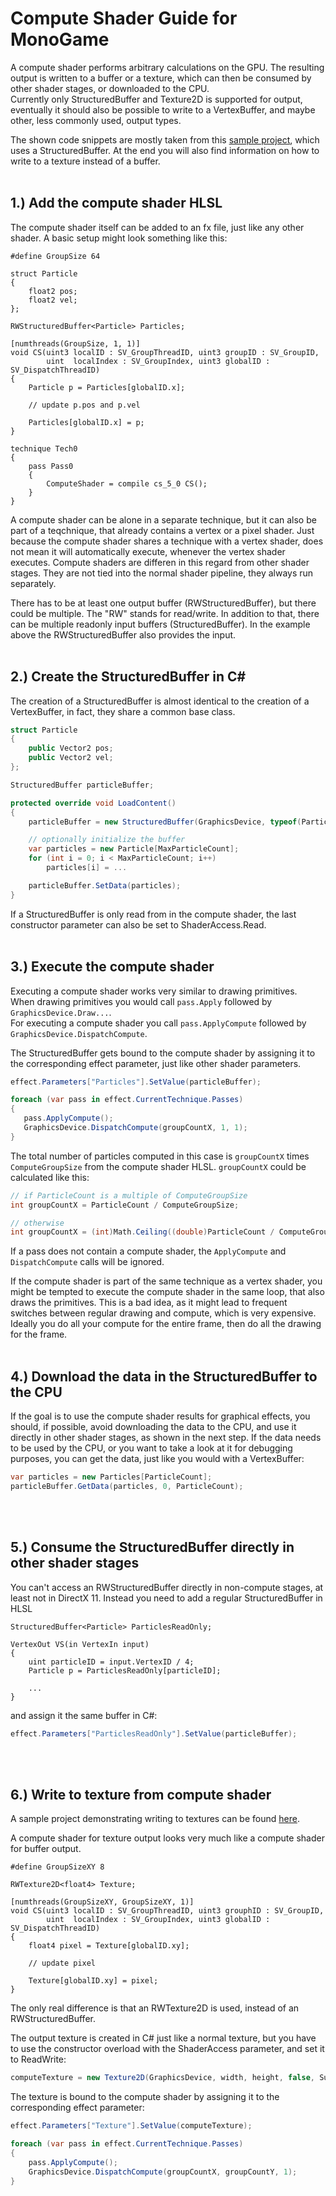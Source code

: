 # Compute Shader Guide for MonoGame

A compute shader performs arbitrary calculations on the GPU. The resulting output is written to a buffer or a texture, which can then be consumed by other shader stages, or downloaded to the CPU.<br>
Currently only StructuredBuffer and Texture2D is supported for output, eventually it should also be possible to write to a VertexBuffer, and maybe other, less commonly used, output types.

The shown code snippets are mostly taken from this [sample project](https://github.com/cpt-max/MonoGame-Shader-Samples/tree/compute_gpu_particles), which uses a StructuredBuffer. At the end you will also find information on how to write to a texture instead of a buffer.
<br><br>

## 1.) Add the compute shader HLSL

The compute shader itself can be added to an fx file, just like any other shader. A basic setup might look something like this:

```HLSL
#define GroupSize 64

struct Particle
{
    float2 pos;
    float2 vel;
};

RWStructuredBuffer<Particle> Particles;

[numthreads(GroupSize, 1, 1)]
void CS(uint3 localID : SV_GroupThreadID, uint3 groupID : SV_GroupID,
        uint  localIndex : SV_GroupIndex, uint3 globalID : SV_DispatchThreadID)
{
    Particle p = Particles[globalID.x]; 
    
    // update p.pos and p.vel 
    
    Particles[globalID.x] = p; 
}

technique Tech0
{
    pass Pass0
    {
        ComputeShader = compile cs_5_0 CS();
    }
}
```
A compute shader can be alone in a separate technique, but it can also be part of a teqchnique, that already contains a vertex or a pixel shader. 
Just because the compute shader shares a technique with a vertex shader, does not mean it will automatically execute, whenever the vertex shader executes. 
Compute shaders are differen in this regard from other shader stages. They are not tied into the normal shader pipeline, they always run separately.

There has to be at least one output buffer (RWStructuredBuffer), but there could be multiple. The "RW" stands for read/write. In addition to that, there can be multiple readonly input buffers (StructuredBuffer). In the example above the RWStructuredBuffer also provides the input.
<br><br>


## 2.) Create the StructuredBuffer in C#

The creation of a StructuredBuffer is almost identical to the creation of a VertexBuffer, in fact, they share a common base class.

```C#
struct Particle
{
    public Vector2 pos;
    public Vector2 vel;
};

StructuredBuffer particleBuffer;

protected override void LoadContent()
{
    particleBuffer = new StructuredBuffer(GraphicsDevice, typeof(Particle), MaxParticleCount, BufferUsage.None, ShaderAccess.ReadWrite);

    // optionally initialize the buffer
    var particles = new Particle[MaxParticleCount];
    for (int i = 0; i < MaxParticleCount; i++)
        particles[i] = ...

    particleBuffer.SetData(particles);
}
```
If a StructuredBuffer is only read from in the compute shader, the last constructor parameter can also be set to ShaderAccess.Read.
<br><br>


## 3.) Execute the compute shader

Executing a compute shader works very similar to drawing primitives.<br>
When drawing primitives you would call ```pass.Apply``` followed by ```GraphicsDevice.Draw...```.<br>
For executing a compute shader you call ```pass.ApplyCompute``` followed by ```GraphicsDevice.DispatchCompute```.

The StructuredBuffer gets bound to the compute shader by assigning it to the corresponding effect parameter, just like other shader parameters.

```C#
effect.Parameters["Particles"].SetValue(particleBuffer);

foreach (var pass in effect.CurrentTechnique.Passes)
{
   pass.ApplyCompute();
   GraphicsDevice.DispatchCompute(groupCountX, 1, 1);
}
```

The total number of particles computed in this case is ```groupCountX``` times ```ComputeGroupSize``` from the compute shader HLSL. 
```groupCountX``` could be calculated like this:

```C#
// if ParticleCount is a multiple of ComputeGroupSize
int groupCountX = ParticleCount / ComputeGroupSize;

// otherwise
int groupCountX = (int)Math.Ceiling((double)ParticleCount / ComputeGroupSize);
```

If a pass does not contain a compute shader, the ```ApplyCompute``` and ```DispatchCompute``` calls will be ignored.

If the compute shader is part of the same technique as a vertex shader, you might be tempted to execute the compute shader in the same loop, that also draws the primitives. 
This is a bad idea, as it might lead to frequent switches between regular drawing and compute, which is very expensive. Ideally you do all your compute for the entire frame, then do all the drawing for the frame.
<br><br>


## 4.) Download the data in the StructuredBuffer to the CPU

If the goal is to use the compute shader results for graphical effects, you should, if possible, avoid downloading the data to the CPU, and use it directly in other shader stages, as shown in the next step. 
If the data needs to be used by the CPU, or you want to take a look at it for debugging purposes, you can get the data, just like you would with a VertexBuffer:

```C#
var particles = new Particles[ParticleCount];
particleBuffer.GetData(particles, 0, ParticleCount);
```
<br><br>


## 5.) Consume the StructuredBuffer directly in other shader stages

You can't access an RWStructuredBuffer directly in non-compute stages, at least not in DirectX 11. 
Instead you need to add a regular StructuredBuffer in HLSL

```HLSL
StructuredBuffer<Particle> ParticlesReadOnly;

VertexOut VS(in VertexIn input)
{
    uint particleID = input.VertexID / 4;
    Particle p = ParticlesReadOnly[particleID];
    
    ...
}
```

 and assign it the same buffer in C#:
 
```C#
effect.Parameters["ParticlesReadOnly"].SetValue(particleBuffer);
```
<br><br>


## 6.) Write to texture from compute shader

A sample project demonstrating writing to textures can be found [here](https://github.com/cpt-max/MonoGame-Shader-Samples/tree/compute_write_to_texture).

A compute shader for texture output looks very much like a compute shader for buffer output. 
```HLSL
#define GroupSizeXY 8

RWTexture2D<float4> Texture;

[numthreads(GroupSizeXY, GroupSizeXY, 1)]
void CS(uint3 localID : SV_GroupThreadID, uint3 grouphID : SV_GroupID,
        uint  localIndex : SV_GroupIndex, uint3 globalID : SV_DispatchThreadID)
{
    float4 pixel = Texture[globalID.xy];
    
    // update pixel

    Texture[globalID.xy] = pixel;
}
```

The only real difference is that an RWTexture2D is used, instead of an RWStructuredBuffer. 

The output texture is created in C# just like a normal texture, but you have to use the constructor overload with the ShaderAccess parameter, and set it to ReadWrite:
```C#
computeTexture = new Texture2D(GraphicsDevice, width, height, false, SurfaceFormat.Color, ShaderAccess.ReadWrite);
```

The texture is bound to the compute shader by assigning it to the corresponding effect parameter:
```C#
effect.Parameters["Texture"].SetValue(computeTexture);

foreach (var pass in effect.CurrentTechnique.Passes)
{
    pass.ApplyCompute();
    GraphicsDevice.DispatchCompute(groupCountX, groupCountY, 1);
}
```
<br><br>



